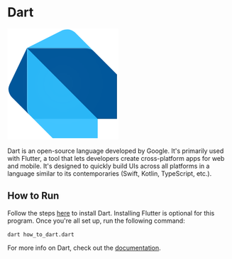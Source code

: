 # Dart

![Dart Logo](img-dart.png)

Dart is an open-source language developed by Google. It's primarily used with Flutter, a tool that lets developers create cross-platform apps for web and mobile. It's designed to quickly build UIs across all platforms in a language similar to its contemporaries (Swift, Kotlin, TypeScript, etc.).

## How to Run

Follow the steps [here](https://dart.dev/get-dart) to install Dart. Installing Flutter is optional for this program. Once you're all set up, run the following command:

```
dart how_to_dart.dart
```

For more info on Dart, check out the [documentation](https://dart.dev/guides).
